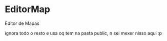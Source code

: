 # EditorMap
Editor de Mapas 

ignora todo o resto e usa oq tem na pasta public, n sei mexer nisso aqui :p
